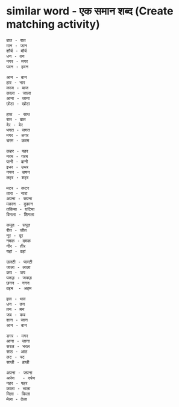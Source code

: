# similar word - एक समान शब्द (Create matching activity)
```
बात - रात
मान - जान 
शौर्य - मौर्य
धन - वन
नगर - मगर 
पवन - हवन
```
```
आन - बान
हार - भार
काज - बाज
काला - जाला 
आना - जाना 
छोटा - खोटा 
```
```
हाथ  - साथ 
रात - बात 
देर - बेर 
भगत - जगत 
मगर - अगर
चरम - करम
```
```
कहर - पहर 
नरम - गरम
पानी - वानी 
इधर - उधर
नयन - चयन 
लहर - शहर
```
```
मटर - कटर 
तारा - नारा 
अपना - सपना
मकान - दुकान
तकिया - घटिया
विमला - शिमला
```
```
कपूत - सपूत
रीत - जीत
नूर - दूर
नमक - दमक
नीर - तीर
यहां - वहां
```
```
उलटी - पलटी
जाला - लाला
कप - जप
पकड़ - जकड़
छगन - गगन
वहम	 - अहम
```
```
हाव - भाव
धन - तन
तन - मन
जब - कब
शान - जान
आन - बान
```
```
डगर - मगर
आना - जाना
सरल - भरल
साठ - आठ
लट - पट
साथी - हाथी
```
```
अपना - जपना
अर्पण	- दर्पण
नहर - पहर
काला - भाला
मिला - किला
मेला - ठेला
```













